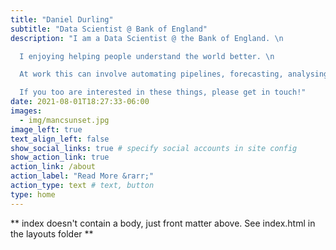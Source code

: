 ```yaml
---
title: "Daniel Durling"
subtitle: "Data Scientist @ Bank of England"
description: "I am a Data Scientist @ the Bank of England. \n

  I enjoying helping people understand the world better. \n

  At work this can involve automating pipelines, forecasting, analysing text or visualising data. \n

  If you too are interested in these things, please get in touch!"
date: 2021-08-01T18:27:33-06:00
images:
  - img/mancsunset.jpg
image_left: true
text_align_left: false
show_social_links: true # specify social accounts in site config
show_action_link: true
action_link: /about
action_label: "Read More &rarr;"
action_type: text # text, button
type: home
---
```


** index doesn't contain a body, just front matter above.
See index.html in the layouts folder **
